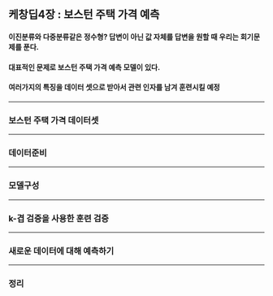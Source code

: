 ## 케창딥4장 : 보스턴 주택 가격 예측
#### 이진분류와 다중분류같은 정수형? 답변이 아닌 값 자체를 답변을 원할 때 우리는 회기문제를 푼다.
#### 대표적인 문제로 보스턴 주택 가격 예측 모델이 있다.
#### 여러가지의 특징을 데이터 셋으로 받아서 관련 인자를 남겨 훈련시킬 예정 
---
### 보스턴 주택 가격 데이터셋
---
### 데이터준비
---
### 모델구성
---
### k-겹 검증을 사용한 훈련 검증
---
### 새로운 데이터에 대해 예측하기
---
### 정리

